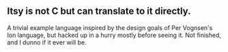## Itsy is not C but can translate to it directly.

A trivial example language inspired by the design goals of Per
Vognsen's Ion language, but hacked up in a hurry mostly before seeing
it. Not finished, and I dunno if it ever will be.
